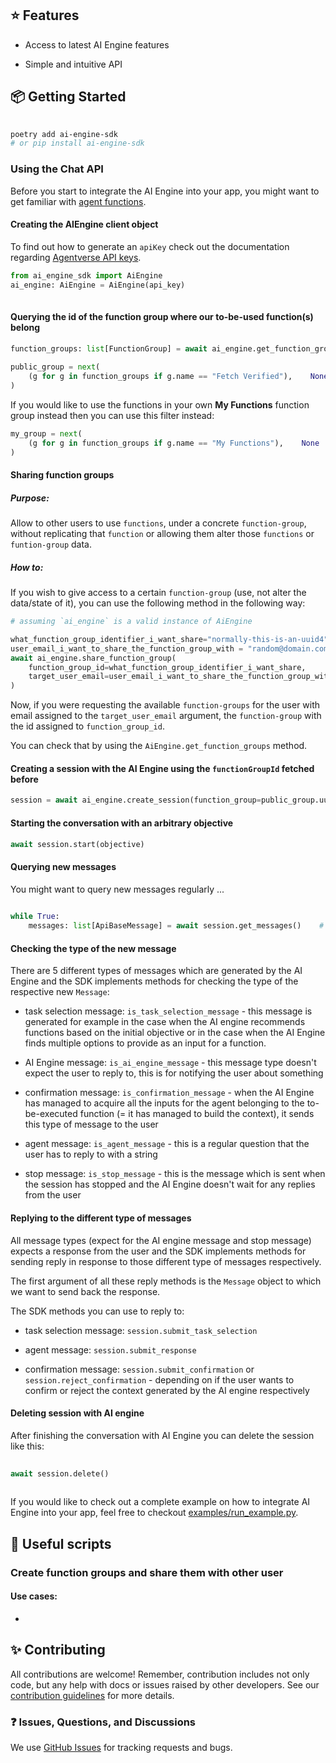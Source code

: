 ## ⭐️ Features  
  
- Access to latest AI Engine features  
  
- Simple and intuitive API  
  
    
  
## 📦 Getting Started  
  
    
```bash  
  
poetry add ai-engine-sdk  
# or pip install ai-engine-sdk  
```  
  
    
### Using the Chat API  
  
Before you start to integrate the AI Engine into your app, you might want to get familiar with [agent functions](https://fetch.ai/docs/guides/agents/intermediate/agent-functions).  
  
    
  
#### Creating the AIEngine client object  
  
To find out how to generate an <code>apiKey</code> check out the documentation regarding [Agentverse API keys](https://fetch.ai/docs/guides/apis/agent-function-creation-apis).  
  
```python  
from ai_engine_sdk import AiEngine  
ai_engine: AiEngine = AiEngine(api_key)  
  
```  
  
    
#### Querying the id of the function group where our to-be-used function(s) belong  
  
```python  
function_groups: list[FunctionGroup] = await ai_engine.get_function_groups()  
  
public_group = next(  
    (g for g in function_groups if g.name == "Fetch Verified"),    None  
)  
```  
  
If you would like to use the functions in your own **My Functions** function group instead then you can use this filter instead:  
  
```python  
my_group = next(  
    (g for g in function_groups if g.name == "My Functions"),    None  
)  
```  
  

#### Sharing function groups
##### **Purpose**: 
Allow to other users to use `functions`, under a concrete `function-group`, without replicating that `function` or allowing them alter those `functions`  or `funtion-group` data.

##### How to:
If you wish to give access  to a certain `function-group`  (use, not alter the data/state of it), you can use the following method in the following way:

```python
# assuming `ai_engine` is a valid instance of AiEngine

what_function_group_identifier_i_want_share="normally-this-is-an-uuid4"
user_email_i_want_to_share_the_function_group_with = "random@domain.com"
await ai_engine.share_function_group(
	function_group_id=what_function_group_identifier_i_want_share,
	target_user_email=user_email_i_want_to_share_the_function_group_with
)
```

Now, if you were requesting the available `function-groups` for the user with email assigned to the `target_user_email` argument, the `function-group` with the id assigned to `function_group_id`.

You can check that by using the `AiEngine.get_function_groups` method.
#### Creating a session with the AI Engine using the <code>functionGroupId</code> fetched before  
  
```python  
session = await ai_engine.create_session(function_group=public_group.uuid)  
```  
  
    
#### Starting the conversation with an arbitrary objective  
  
```python  
await session.start(objective)
```  
  
    
#### Querying new messages  
  
You might want to query new messages regularly ...  
  
    
  
```python  
  
while True:  
    messages: list[ApiBaseMessage] = await session.get_messages()    # throttling    sleep(3)  
```  
  
    
#### Checking the type of the new message  
  
There are 5 different types of messages which are generated by the AI Engine and the SDK implements methods for checking the type of the respective new <code>Message</code>:  
  
* task selection message: <code>is_task_selection_message</code> - this message is generated for example in the case when the AI engine recommends functions based on the initial objective or in the case when the AI Engine finds multiple options to provide as an input for a function.  
  
* AI Engine message: <code>is_ai_engine_message</code> - this message type doesn't expect the user to reply to, this is for notifying the user about something  
  
* confirmation message: <code>is_confirmation_message</code> - when the AI Engine has managed to acquire all the inputs for the agent belonging to the to-be-executed function (= it has managed to build the context), it sends this type of message to the user  
  
* agent message: <code>is_agent_message</code> - this is a regular question that the user has to reply to with a string  
  
* stop message: <code>is_stop_message</code> - this is the message which is sent when the session has stopped and the AI Engine doesn't wait for any replies from the user  
  
    
  
#### Replying to the different type of messages  
  
All message types (expect for the AI engine message and stop message) expects a response from the user and the SDK implements methods for sending reply in response to those different type of messages respectively.  
  
The first argument of all these reply methods is the <code>Message</code> object to which we want to send back the response.  
  
The SDK methods you can use to reply to:  
  
* task selection message: <code>session.submit_task_selection</code>  
  
* agent message: <code>session.submit_response</code>  
  
* confirmation message: <code>session.submit_confirmation</code> or <code>session.reject_confirmation</code> - depending on if the user wants to confirm or reject the context generated by the AI engine respectively  
  
    
  
#### Deleting session with AI engine  
  
After finishing the conversation with AI Engine you can delete the session like this:  
  
```python  
  
await session.delete()  
  
```  
  
    
If you would like to check out a complete example on how to integrate AI Engine into your app, feel free to checkout [examples/run_example.py](https://github.com/fetchai/ai-engine-sdk-python/blob/master/examples/run_example.py).  
  
   
## 🔨 Useful scripts   
### Create function groups and share them with other user  
  
#### Use cases:  
-   
## ✨ Contributing  
  
    
  
All contributions are welcome! Remember, contribution includes not only code, but any help with docs or issues raised by other developers. See our [contribution guidelines](https://github.com/fetchai/ai-engine-sdk-js/blob/main/CONTRIBUTING.md) for more details.  
  
    
  
### ❓ Issues, Questions, and Discussions  
  
    
We use [GitHub Issues](https://github.com/fetchai/ai-engine-sdk-python/issues) for tracking requests and bugs.